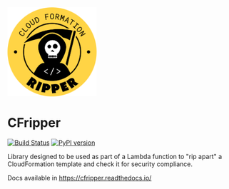 <img src="docs/img/logo.png" width="200">

# CFripper

[![Build Status](https://travis-ci.org/Skyscanner/cfripper.svg?branch=master)](https://travis-ci.org/Skyscanner/cfripper)
[![PyPI version](https://badge.fury.io/py/cfripper.svg)](https://badge.fury.io/py/cfripper)

Library designed to be used as part of a Lambda function to "rip apart" a CloudFormation template and check it for security compliance.

Docs available in https://cfripper.readthedocs.io/
